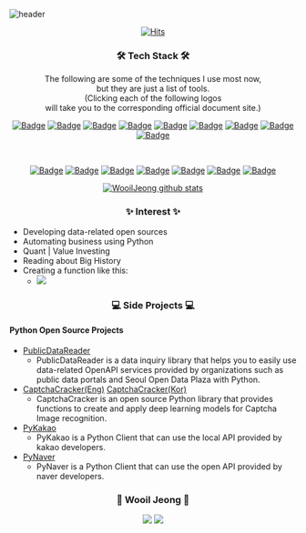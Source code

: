![header](https://capsule-render.vercel.app/api?type=soft&color=auto&height=150&section=header&text=WooilJeong&fontSize=70&animation=twinkling)

<div align=center>

[![Hits](https://hits.seeyoufarm.com/api/count/incr/badge.svg?url=https%3A%2F%2Fgithub.com%2Fwooiljeong&count_bg=%23FF5F5F&title_bg=%23555555&icon=&icon_color=%23E7E7E7&title=hits&edge_flat=false)](https://hits.seeyoufarm.com)

</div>


<h3 align="center">🛠 Tech Stack 🛠</h3>
<p align="center">
The following are some of the techniques I use most now, <br>
but they are just a list of tools.<br>
(Clicking each of the following logos <br>
will take you to the corresponding official document site.)
</p>

<div align="center">

[![Badge](https://img.shields.io/badge/Python-3776AB?style=flat-square&logo=python&logoColor=white)](https://docs.python.org/ko/3/) 
[![Badge](https://img.shields.io/badge/Pandas-150458?style=flat-square&logo=pandas&logoColor=white)](https://pandas.pydata.org/docs/) 
[![Badge](https://img.shields.io/badge/scikit_learn-F7931E?style=flat-square&logo=scikit-learn&logoColor=white)](https://www.tensorflow.org/api_docs) 
[![Badge](https://img.shields.io/badge/TensorFlow-FF6F00?style=flat-square&logo=TensorFlow&logoColor=white)](https://www.tensorflow.org/api_docs) 
[![Badge](https://img.shields.io/badge/Flask-000000?style=flat-square&logo=Flask&logoColor=white)](https://flask-docs-kr.readthedocs.io/ko/latest/) 
[![Badge](https://img.shields.io/badge/FastAPI-11B48A?style=flat-square&logo=FastAPI&logoColor=white)](https://fastapi.tiangolo.com/ko/) 
[![Badge](https://img.shields.io/badge/Selenium-43B02A?style=flat-square&logo=Selenium&logoColor=white)](https://selenium-python.readthedocs.io/) 
[![Badge](https://img.shields.io/badge/Plotly-3F4F75?style=flat-square&logo=plotly&logoColor=white)](https://plotly.com/python-api-reference/) 
[![Badge](https://img.shields.io/badge/Folium-77B829?style=flat-square&logo=folium&logoColor=white)](https://python-visualization.github.io/folium/) 

<br>

[![Badge](https://img.shields.io/badge/R-276DC3?style=flat-square&logo=R&logoColor=white)](https://www.r-project.org/other-docs.html) 
[![Badge](https://img.shields.io/badge/MySQL-4479A1?style=flat-square&logo=MySql&logoColor=white)](https://dev.mysql.com/doc/) 
[![Badge](https://img.shields.io/badge/MongoDB-47A248?style=flat-square&logo=MongoDB&logoColor=white)](https://dev.mysql.com/doc/) 
[![Badge](https://img.shields.io/badge/Docker-2496ED?style=flat-square&logo=docker&logoColor=white)](https://docs.docker.com/) 
[![Badge](https://img.shields.io/badge/Airflow-017CEE?style=flat-square&logo=apache-airflow&logoColor=white)](https://airflow.apache.org/docs/) 
[![Badge](https://img.shields.io/badge/GCP-4285F4?style=flat-square&logo=google-cloud&logoColor=white)](https://cloud.google.com/docs) 
[![Badge](https://img.shields.io/badge/AWS-232F3E?style=flat-square&logo=amazon-aws&logoColor=white)](https://docs.aws.amazon.com/) 

</div>

<div align="center">

[![WooilJeong github stats](https://github-readme-stats.vercel.app/api?username=wooiljeong)](https://github.com/anuraghazra/github-readme-stats)

</div>


<h3 align="center">✨ Interest ✨</h3>

- Developing data-related open sources
- Automating business using Python
- Quant | Value Investing
- Reading about Big History
- Creating a function like this:
    - <img src="https://latex.codecogs.com/gif.latex?f(discomfort)=revenue"/> 


<h3 align="center">💻 Side Projects 💻</h3>

#### Python Open Source Projects
- [PublicDataReader](https://github.com/WooilJeong/PublicDataReader)
    - PublicDataReader is a data inquiry library that helps you to easily use data-related OpenAPI services provided by organizations such as public data portals and Seoul Open Data Plaza with Python.
- [CaptchaCracker(Eng)](https://github.com/WooilJeong/CaptchaCracker) [CaptchaCracker(Kor)](https://github.com/WooilJeong/CaptchaCracker/blob/main/README-ko.md)
  - CaptchaCracker is an open source Python library that provides functions to create and apply deep learning models for Captcha Image recognition.
- [PyKakao](https://github.com/WooilJeong/PyKakao)
  - PyKakao is a Python Client that can use the local API provided by kakao developers.
- [PyNaver](https://github.com/WooilJeong/PyNaver)
  - PyNaver is a Python Client that can use the open API provided by naver developers.


<h3 align="center">🔗 Wooil Jeong 🔗</h3>

<div align="center">

<a href="https://wooiljeong.github.io"><img src="https://img.shields.io/badge/Blog-181717?style=flat-square&logo=github&logoColor=white"/></a> <a href="https://www.linkedin.com/in/wooil/"><img src="https://img.shields.io/badge/LinkedIn-0A66C2?style=flat-square&logo=linkedin&logoColor=white"/></a>

</div>
